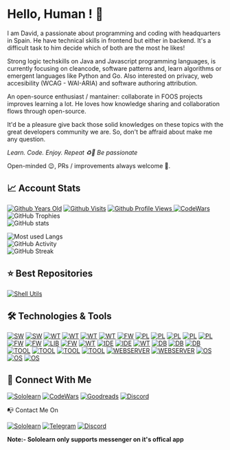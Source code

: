 <!--
### Hi there :wave:

**davorpa/davorpa** is a ✨ _special_ ✨ repository because its `README.md` (this file) appears on your GitHub profile.

Here are some ideas to get you started:

- 🔭 I’m currently working on ...
- 🌱 I’m currently learning ...
- 👯 I’m looking to collaborate on ...
- 🤔 I’m looking for help with ...
- 💬 Ask me about ...
- 📫 How to reach me: ...
- 😄 Pronouns: ...
- ⚡ Fun fact: ...
-->


# Hello, Human ! :wave:

I am David, a passionate about programming and coding with headquarters in Spain. He have technical skills in frontend but either in backend. It's a difficult task to him decide which of both are the most he likes!

Strong logic techskills on Java and Javascript programming languages, is currently focusing on cleancode, software patterns and, learn algorithms or emergent languages like Python and Go. Also interested on privacy, web accesibility (WCAG - WAI-ARIA) and software authoring attribution.

An open-source enthusiast / mantainer: collaborate in FOOS projects improves learning a lot. He loves how knowledge sharing and collaboration flows through open-source.

It'd be a pleasure give back those solid knowledges on these topics with the great developers community we are. So, don't be affraid about make me any question.

*Learn. Code. Enjoy. Repeat :recycle::rocket: Be passionate*

Open-minded :wink:, PRs / improvements always welcome :hugs:.

## :chart_with_upwards_trend: Account Stats

[![Github Years Old](https://badges.pufler.dev/years/davorpa?style=flat-square&logo=github&logoWidth=20&logoColor=white&labelColor=555555&color=blue&label=Years%20Old%20%20.&cacheSeconds=3600)](https://github.com/davorpa)
[![Github Visits](https://badges.pufler.dev/visits/davorpa/davorpa?style=flat-square&logo=github&logoWidth=20&logoColor=white&labelColor=555555&color=blue&label=Visitors%20%20%20%20.&cacheSeconds=30)](https://github.com/davorpa)
[![Github Profile Views](https://komarev.com/ghpvc/?username=davorpa&label=Profile%20views&color=blue&style=flat-square) ](https://github.com/davorpa)
[![CodeWars](https://www.codewars.com/users/davorpa/badges/micro)](https://www.codewars.com/users/davorpa)
<br />
![GitHub Trophies](https://github-profile-trophy.vercel.app/?username=davorpa&theme=dracula&column=4&margin-w=15&margin-h=10&no-bg=false&no-frame=false)
<br />
![GitHub stats](https://github-readme-stats.vercel.app/api?username=davorpa&theme=dracula&count_private=true&include_all_commits=true&card_width=446&show_icons=true&icon_color=2ca5e0&hide_border=false&border_color=2ca5e0&disable_animations=false&locale=en)
<br />
<!--
![Wakatime Stats](https://github-readme-stats.vercel.app/api/wakatime?username=davorpa&theme=dracula&layout=compact&range=last_30_days&card_width=446&icon_color=2ca5e0&hide_border=false&border_color=2ca5e0&disable_animations=false&locale=en)
<br />
-->
![Most used Langs](https://github-readme-stats.vercel.app/api/top-langs/?username=davorpa&theme=dracula&layout=compact&count_private=true&langs_count=10&card_width=446&icon_color=2ca5e0&hide_border=false&border_color=2ca5e0&disable_animations=false&locale=en)
<br />
![GitHub Activity](https://activity-graph.herokuapp.com/graph?username=davorpa&theme=dracula&area=true&hide_border=false&bg_color=282a36&color=ff6e96&point=2ca5e0&locale=en)
<br />
![GitHub Streak](https://github-readme-streak-stats.herokuapp.com?user=davorpa&theme=dracula&hide_border=false&=dracula&fire=2ca5e0&border=2ca5e0&sideLabels=2ca5e0&locale=en)
<br />

## :star: Best Repositories
[![Shell Utils](https://github-readme-stats.vercel.app/api/pin/?username=davorpa&repo=shell-utils&theme=dracula&show_owner=true&card_width=446&show_icons=true&icon_color=2ca5e0&hide_border=false&border_color=2ca5e0&disable_animations=false&locale=en)](https://github.com/davorpa/shell-utils)
<!--
[![Android Scissors Game](https://github-readme-stats.vercel.app/api/pin/?username=davorpa&repo=gpul-labs-android-scissors-game&theme=dracula&show_owner=true&card_width=446&show_icons=true&icon_color=2ca5e0&hide_border=false&border_color=2ca5e0&disable_animations=false&locale=en)](https://github.com/davorpa/gpul-labs-android-scissors-game)
-->

## :hammer_and_wrench: Technologies & Tools

[![SW](https://img.shields.io/badge/Software-Gimp-blue?style=for-the-badge&logo=gimp&logoWidth=20&logoColor=white&labelColor=555555)](https://www.gimp.org)
[![SW](https://img.shields.io/badge/Software-Inkskape-blue?style=for-the-badge&logo=inkscape&logoWidth=20&logoColor=white&labelColor=555555)](https://inkscape.org)
[![WT](https://img.shields.io/badge/Web%20Technology-HTML5-blue?style=for-the-badge&logo=html5&logoWidth=20&logoColor=white&labelColor=555555)](https://developer.mozilla.org/docs/Web/HTML)
[![WT](https://img.shields.io/badge/Web%20Technology-CSS3-blue?style=for-the-badge&logo=css3&logoWidth=20&logoColor=white&labelColor=555555)](https://developer.mozilla.org/docs/Web/CSS)
[![WT](https://img.shields.io/badge/Web%20Technology-JavaScript-blue?style=for-the-badge&logo=javascript&logoWidth=20&logoColor=white&labelColor=555555)](https://developer.mozilla.org/docs/Web/JavaScript)
[![WT](https://img.shields.io/badge/Web%20Technology-jQuery-blue?style=for-the-badge&logo=jQuery&logoWidth=20&logoColor=white&labelColor=555555)](https://jquery.com)
[![FW](https://img.shields.io/badge/CSS%20Framework-Bootstrap-blue?style=for-the-badge&logo=bootstrap&logoWidth=20&logoColor=white&labelColor=555555)](https://getbootstrap.com/docs/3.3)
[![PL](https://img.shields.io/badge/Programming%20Language-Java-blue?style=for-the-badge&logo=java&logoWidth=20&logoColor=white&labelColor=555555)](https://www.java.com)
[![PL](https://img.shields.io/badge/Programming%20Language-JavaScript-blue?style=for-the-badge&logo=javascript&logoWidth=20&logoColor=white&labelColor=555555)](https://developer.mozilla.org/docs/Web/JavaScript)
[![PL](https://img.shields.io/badge/Programming%20Language-Node.JS-blue?style=for-the-badge&logo=nodedotjs&logoWidth=20&logoColor=white&labelColor=555555)](https://nodejs.org)
[![PL](https://img.shields.io/badge/Programming%20Language-Python%203.x-blue?style=for-the-badge&logo=python&logoWidth=20&logoColor=white&labelColor=555555)](https://www.python.org)
[![PL](https://img.shields.io/badge/Programming%20Language-Go-blue?style=for-the-badge&logo=go&logoWidth=20&logoColor=white&labelColor=555555)](https://golang.org)
[![FW](https://img.shields.io/badge/JAVA%20Framework-Spring-blue?style=for-the-badge&logo=spring&logoWidth=20&logoColor=white&labelColor=555555)](https://spring.io)
[![FW](https://img.shields.io/badge/JAVA%20Framework-Structs%20MVC-blue?style=for-the-badge&logo=apache&logoWidth=20&logoColor=white&labelColor=555555)](https://struts.apache.org)
[![LIB](https://img.shields.io/badge/JAVA%20ORM%20Library-Hibernate-blue?style=for-the-badge&logo=hibernate&logoWidth=20&logoColor=white&labelColor=555555)](https://hibernate.org)
[![FW](https://img.shields.io/badge/NodeJS%20Framework-Express-blue?style=for-the-badge&logo=nodedotjs&logoWidth=20&logoColor=white&labelColor=555555)](https://expressjs.com)
[![WT](https://img.shields.io/badge/Web%20Technology-JWT%20JSON%20Web%20Tokens-blue?style=for-the-badge&logo=jsonwebtokens&logoWidth=20&logoColor=white&labelColor=555555)](https://jwt.io)
[![IDE](https://img.shields.io/badge/IDE-Visual%20Studio%20Code-blue?style=for-the-badge&logo=visual-studio-code&logoWidth=20&logoColor=white&labelColor=555555)](https://code.visualstudio.com)
[![IDE](https://img.shields.io/badge/IDE-Eclipse-blue?style=for-the-badge&logo=eclipse-ide&logoWidth=20&logoColor=white&labelColor=555555)](https://www.eclipse.org)
[![WT](https://img.shields.io/badge/Web%20Technology-Markdown-blue?style=for-the-badge&logo=markdown&logoWidth=20&logoColor=white&labelColor=555555)](https://wikipedia.org/wiki/Markdown)
[![DB](https://img.shields.io/badge/Database-PostgreSql-blue?style=for-the-badge&logo=postgresql&logoWidth=20&logoColor=white&labelColor=555555)](https://www.postgresql.org)
[![DB](https://img.shields.io/badge/Database-MySQL-blue?style=for-the-badge&logo=mySql&logoWidth=20&logoColor=white&labelColor=555555)](https://www.mysql.com)
[![DB](https://img.shields.io/badge/Database-IBM%20DB2-blue?style=for-the-badge&logo=ibm&logoWidth=20&logoColor=white&labelColor=555555)](https://www.ibm.com/products/db2-database)
[![TOOL](https://img.shields.io/badge/Tools%20--%20Management-Apache%20Maven-blue?style=for-the-badge&logo=apachemaven&logoWidth=20&logoColor=white&labelColor=555555)](https://maven.apache.org)
[![TOOL](https://img.shields.io/badge/Tools%20--%20Management-Apache%20Ant-blue?style=for-the-badge&logo=apacheant&logoWidth=20&logoColor=white&labelColor=555555)](https://ant.apache.org)
[![TOOL](https://img.shields.io/badge/Tools%20--%20Version%20Control-Git%20SCM-blue?style=for-the-badge&logo=git&logoWidth=20&logoColor=white&labelColor=555555)](https://git-scm.com)
[![TOOL](https://img.shields.io/badge/Tools%20--%20Version%20Control-SVN%20Subversion-blue?style=for-the-badge&logo=subversion&logoWidth=20&logoColor=white&labelColor=555555)](https://subversion.apache.org)
[![WEBSERVER](https://img.shields.io/badge/Web%20Server-Apache%20Tomcat-blue?style=for-the-badge&logo=apachetomcat&logoWidth=20&logoColor=white&labelColor=555555)](http://tomcat.apache.org)
[![WEBSERVER](https://img.shields.io/badge/Web%20Server-Eclipse%20Jetty-blue?style=for-the-badge&logo=eclipsejetty&logoWidth=20&logoColor=white&labelColor=555555)](https://www.eclipse.org/jetty)
[![OS](https://img.shields.io/badge/OS-Windows%2010-blue?style=for-the-badge&logo=windows&logoWidth=20&logoColor=white&labelColor=555555)](https://www.microsoft.com/windows)
[![OS](https://img.shields.io/badge/OS-Linux-blue?style=for-the-badge&logo=linux&logoWidth=20&logoColor=white&labelColor=555555)](https://www.linux.org)
[![OS](https://img.shields.io/badge/OS-Ubuntu%20Desktop-blue?style=for-the-badge&logo=ubuntu&logoWidth=20&logoColor=white&labelColor=555555)](https://ubuntu.com)

## :postbox: Connect With Me

[![Sololearn](https://img.shields.io/badge/Sololearn-139ef1?style=for-the-badge&logo=sololearn&logoWidth=20&logoColor=ffc881&labelColor=028de0)](https://www.sololearn.com/profile/20275480)
[![CodeWars](https://img.shields.io/badge/Codewars-303133?style=for-the-badge&logo=codewars&logoWidth=20&logoColor=c70039&labelColor=192022)](www.codewars.com/r/sN6LTQ)
[![Goodreads](https://img.shields.io/badge/Goodreads-e9e5cd?style=for-the-badge&logo=goodreads&logoWidth=20&logoColor=553b08&labelColor=d8d4bc)](http://www.goodreads.com/davorpa)
[![Discord](https://img.shields.io/badge/Discord-6665d2?style=for-the-badge&logo=discord&logoWidth=20&logoColor=white&labelColor=5554c1)](http://discordapp.com/users/863159490186969089)

:mailbox_with_no_mail: Contact Me On

[![Sololearn](https://img.shields.io/badge/-Sololearn-139ef1?style=for-the-badge&logo=sololearn&logoWidth=20&logoColor=ffc881&labelColor=028de0)](https://www.sololearn.com/profile/20275480)
[![Telegram](https://img.shields.io/badge/-Telegram-2ca5e0?style=for-the-badge&logo=telegram&logoWidth=20&logoColor=white&labelColor=1b94c9)](https://t.me/davorpatech)
[![Discord](https://img.shields.io/badge/-Discord-6665d2?style=for-the-badge&logo=discord&logoWidth=20&logoColor=white&labelColor=5554c1)](http://discordapp.com/users/863159490186969089)

**Note:- Sololearn only supports messenger on it's offical app**
